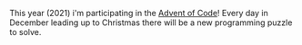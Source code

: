 This year (2021) i'm participating in the [Advent of Code](https://adventofcode.com/)! Every day in December leading up to Christmas there will be a new programming puzzle to solve.

